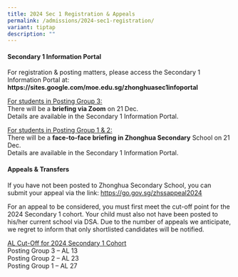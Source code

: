 ```yaml
---
title: 2024 Sec 1 Registration & Appeals
permalink: /admissions/2024-sec1-registration/
variant: tiptap
description: ""
---
```

<h4><strong>Secondary 1 Information Portal</strong></h4><p>For registration &amp; posting matters, please access the Secondary 1 Information Portal at: <strong><a rel="noopener noreferrer nofollow" target="_blank">https://sites.google.com/moe.edu.sg/zhonghuasec1infoportal</a></strong></p><p><u>For students in Posting Group 3:</u><br>There will be a <strong>briefing via Zoom</strong> on 21 Dec.<br>Details are available in the Secondary 1 Information Portal.</p><p></p><p><u>For students in Posting Group 1 &amp; 2:</u><br>There will be a <strong>face-to-face briefing in Zhonghua Secondary</strong> School on 21 Dec. <br>Details are available in the Secondary 1 Information Portal.</p><p></p><h4><strong>Appeals &amp; Transfers</strong></h4><p>If you have not been posted to Zhonghua Secondary School, you can submit your appeal via the link: <a href="https://go.gov.sg/zhssappeal2024" rel="noopener noreferrer nofollow" target="_blank">https://go.gov.sg/zhssappeal2024</a></p><p>For an appeal to be considered, you must first meet the cut-off point for the 2024 Secondary 1 cohort. Your child must also not have been posted to his/her current school via DSA. Due to the number of appeals we anticipate, we regret to inform that only shortlisted candidates will be notified. </p><p></p><p><u>AL Cut-Off for 2024 Secondary 1 Cohort</u><br>Posting Group 3 – AL 13<br>Posting Group 2 – AL 23<br>Posting Group 1 – AL 27</p><p></p><p></p>